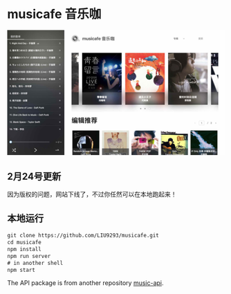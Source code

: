 # musicafe 音乐咖

<p align="center"><img src="/public/capture.jpg"></p>

## 2月24号更新

因为版权的问题，网站下线了，不过你任然可以在本地跑起来！

## 本地运行

```shell
git clone https://github.com/LIU9293/musicafe.git
cd musicafe
npm install
npm run server
# in another shell
npm start
```

The API package is from another repository [music-api](https://github.com/LIU9293/musicAPI).
